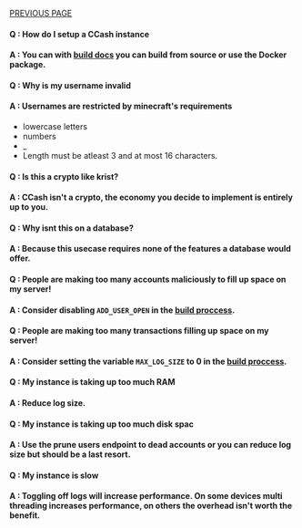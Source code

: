 [PREVIOUS PAGE](building.md) 

#### Q : How do I setup a CCash instance
#### A : You can with [build docs](https://github.com/EntireTwix/CCash/blob/main/docs/building.md) you can build from source or use the Docker package.


#### Q : Why is my username invalid
#### A : Usernames are restricted by minecraft's requirements
* lowercase letters
* numbers
* _
* Length must be atleast 3 and at most 16 characters.


#### Q : Is this a crypto like krist?
#### A : CCash isn't a crypto, the economy you decide to implement is entirely up to you.


#### Q : Why isnt this on a database?
#### A : Because this usecase requires none of the features a database would offer. 


#### Q : People are making too many accounts maliciously to fill up space on my server!
#### A : Consider disabling `ADD_USER_OPEN` in the [build proccess](https://github.com/EntireTwix/CCash/blob/main/docs/building.md).


#### Q : People are making too many transactions filling up space on my server!
#### A : Consider setting the variable `MAX_LOG_SIZE` to 0 in the [build proccess](https://github.com/EntireTwix/CCash/blob/main/docs/building.md).


#### Q : My instance is taking up too much RAM
#### A : Reduce log size.


#### Q : My instance is taking up too much disk spac
#### A : Use the prune users endpoint to dead accounts or you can reduce log size but should be a last resort.


#### Q : My instance is slow
#### A : Toggling off logs will increase performance. On some devices multi threading increases performance, on others the overhead isn't worth the benefit.

